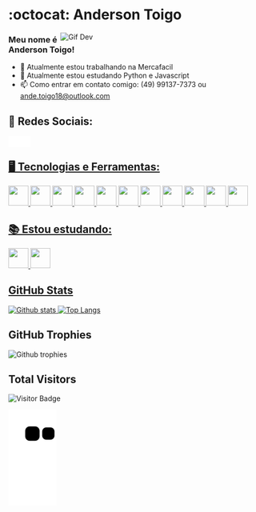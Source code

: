 # :octocat: Anderson Toigo

<img src="https://c.tenor.com/f-nICqWLnrQAAAAC/programmer-cycle.gif" min-width="400px" max-width="400px" width="400px" align="right" alt="Gif Dev">

### Meu nome é Anderson Toigo!
- 🔭 Atualmente estou trabalhando na Mercafacil</br>
- 🌱 Atualmente estou estudando Python e Javascript</br>
- 📫 Como entrar em contato comigo: (49) 99137-7373 ou ande.toigo18@outlook.com</br>


## 📱 Redes Sociais:
<a href="https://www.instagram.com/anderson_toigo" target="_blank"><img align="left" alt="Instagram" width="22px" src="https://github.com/Aakarsh-B/trying-repos/blob/master/insta.svg" />
<a href="https://www.linkedin.com/in/anderson-toigo-291919184" target="_blank"><img align="left" alt="LinkedIn" width="22px" src="https://github.com/Aakarsh-B/trying-repos/blob/master/linkedin.svg" />
  
</br>

  

## 🖥️ Tecnologias e Ferramentas:
<code><img src="https://cdn.jsdelivr.net/gh/devicons/devicon/icons/django/django-plain.svg" width="40" height="40" /></code>
<code><img src="https://cdn.jsdelivr.net/gh/devicons/devicon/icons/git/git-original-wordmark.svg" width="40" height="40" /></code>
<code><img src="https://cdn.jsdelivr.net/gh/devicons/devicon/icons/html5/html5-original-wordmark.svg" width="40" height="40" /></code>
<code><img src="https://cdn.jsdelivr.net/gh/devicons/devicon/icons/javascript/javascript-plain.svg" width="40" height="40" /></code>
<code><img src="https://cdn.jsdelivr.net/gh/devicons/devicon/icons/postgresql/postgresql-original-wordmark.svg" width="40" height="40" /></code>
<code><img src="https://cdn.jsdelivr.net/gh/devicons/devicon/icons/python/python-original-wordmark.svg" width="40" height="40" /></code>
<code><img src="https://cdn.jsdelivr.net/gh/devicons/devicon/icons/unrealengine/unrealengine-original-wordmark.svg" width="40" height="40" /></code>
<code><img src="https://cdn.jsdelivr.net/gh/devicons/devicon/icons/vscode/vscode-original-wordmark.svg" width="40" height="40" /></code>
<code><img src="https://cdn.jsdelivr.net/gh/devicons/devicon/icons/bootstrap/bootstrap-plain-wordmark.svg" width="40" height="40" /></code>
<code><img src="https://cdn.jsdelivr.net/gh/devicons/devicon/icons/css3/css3-original-wordmark.svg" width="40" height="40" /></code>
<code><img src="https://cdn.jsdelivr.net/gh/devicons/devicon/icons/photoshop/photoshop-line.svg" width="40" height="40" /></code>



## 📚 Estou estudando:
<code><img src="https://cdn.jsdelivr.net/gh/devicons/devicon/icons/javascript/javascript-plain.svg" width="40" height="40" /></code>
<code><img src="https://cdn.jsdelivr.net/gh/devicons/devicon/icons/python/python-original-wordmark.svg" width="40" height="40" /></code>



## GitHub Stats
![Github stats](https://github-readme-stats.vercel.app/api?username=AndersonToigo&hide=issues&theme=gruvbox&show_icons=true&hide_border=false&count_private=true&include_all_commits=true&line_height=24.5)
[![Top Langs](https://github-readme-stats.vercel.app/api/top-langs/?username=AndersonToigo&layout=compact&theme=gruvbox&langs_count=6)](https://github.com/AndersonToigo/AndersonToigo)


  
## GitHub Trophies
![Github trophies](https://github-profile-trophy.vercel.app/?username=AndersonToigo&theme=dracula)


  
## Total Visitors
![Visitor Badge](https://visitor-badge.laobi.icu/badge?page_id=AndersonToigo.AndersonToigo)

![Snake animation](https://github.com/AndersonToigo/AndersonToigo/blob/output/github-contribution-grid-snake.svg)
